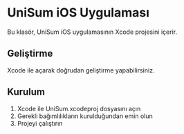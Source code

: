 # UniSum iOS Uygulaması

Bu klasör, UniSum iOS uygulamasının Xcode projesini içerir.

## Geliştirme

Xcode ile açarak doğrudan geliştirme yapabilirsiniz.

## Kurulum

1. Xcode ile UniSum.xcodeproj dosyasını açın
2. Gerekli bağımlılıkların kurulduğundan emin olun
3. Projeyi çalıştırın
